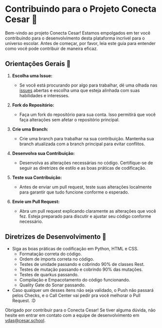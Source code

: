# Contribuindo para o Projeto Conecta Cesar 🤝

Bem-vindo ao projeto Conecta Cesar! Estamos empolgados em ter você contribuindo para o desenvolvimento desta plataforma incrível para o universo escolar. Antes de começar, por favor, leia este guia para entender como você pode contribuir de maneira eficaz.

## Orientações Gerais 👀

1. **Escolha uma Issue:**
   - Se você está procurando por algo para trabalhar, dê uma olhada nas [issues](https://github.com/MigueldsBatista/conecta-cesar/issues) abertas e escolha uma que esteja alinhada com suas habilidades e interesses.

2. **Fork do Repositório:**
   - Faça um fork do repositório para sua conta. Isso permitirá que você faça alterações sem afetar o repositório principal.

3. **Crie uma Branch:**
   - Crie uma branch para trabalhar na sua contribuição. Mantenha sua branch atualizada com a branch principal para evitar conflitos.

4. **Desenvolva sua Contribuição:**
   - Desenvolva as alterações necessárias no código. Certifique-se de seguir as diretrizes de estilo e as boas práticas de codificação.

5. **Teste sua Contribuição:**
   - Antes de enviar um pull request, teste suas alterações localmente para garantir que tudo funcione conforme o esperado.

6. **Envie um Pull Request:**
   - Abra um pull request explicando claramente as alterações que você fez. Esteja preparado para discutir e ajustar seu código conforme necessário.

## Diretrizes de Desenvolvimento 🤔

- Siga as boas práticas de codificação em Python, HTML e CSS.
  - Formatação correta do código.
  - Ordem de imports correta no código.
  - Testes de unidade passando e cobrindo 90% de classes Rest.
  - Testes de mutação passando e cobrindo 90% das mutações.
  - Testes de quarkus passando.
  - Compilação e Empacotamento do código funcionando.
  - Quality Gate do Sonar passando.
- Caso qualquer um desses itens não seja validado, o Push não passará pelos Checks, e o Call Center vai pedir pra você melhorar o Pull Request. :D



Obrigado por contribuir para o Conecta Cesar! Se tiver alguma dúvida, não hesite em entrar em contato com a equipe de desenvolvimento em vdas@cesar.school.

